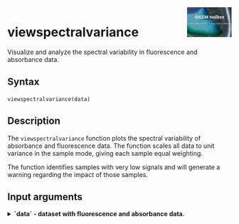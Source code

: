 <img src="top right corner logo.png" width="100" height="auto" align="right"/>

# viewspectralvariance
Visualize and analyze the spectral variability in fluorescence and absorbance data.



## Syntax
	viewspectralvariance(data)




## Description

The `viewspectralvariance` function plots the spectral variability of absorbance and fluorescence data. The function scales all data to unit variance in the sample mode, giving each sample equal weighting.



The function identifies samples with very low signals and will generate a warning regarding the impact of those samples.




## Input arguments

<details>
    <summary><b>`data` - dataset with fluorescence and absorbance data.</b></summary>
    <i>drEEMdataset</i>
        
A dataset of the class `drEEMdataset` that passes the validation function `tbx.validatedataset(data)`. 


</details>
